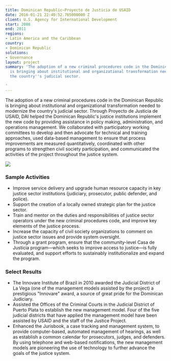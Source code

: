 ```yaml
---
title: Dominican Republic—Proyecto de Justicia de USAID
date: 2016-01-21 22:40:52.765000000 Z
client: U.S. Agency for International Development
start: 2008
end: 2011
regions:
- Latin America and the Caribbean
country:
- Dominican Republic
solutions:
- Governance
layout: project
summary: 'The adoption of a new criminal procedures code in the Dominican Republic
  is bringing about institutional and organizational transformation needed to modernize
  the country''s judicial sector.

'
---
```


The adoption of a new criminal procedures code in the Dominican Republic is bringing about institutional and organizational transformation needed to modernize the country's judicial sector. Through Proyecto de Justicia de USAID, DAI helped the Dominican Republic's justice institutions implement the new code by providing assistance in policy making, administration, and operations management. We collaborated with participatory working committees to develop and then advocate for technical and training approaches, used data-based management to ensure that process improvements are measured quantitatively, coordinated with other programs to strengthen civil society participation, and communicated the activities of the project throughout the justice system.

![][1]

###  Sample Activities

* Improve service delivery and upgrade human resource capacity in key justice sector institutions (judiciary, prosecutor, public defender, and police).
* Support the creation of a locally owned strategic plan for the justice sector.
* Train and mentor on the duties and responsibilities of justice sector operators under the new criminal procedures code, and improve key elements of the justice process.
* Increase the capacity of civil society organizations to comment on justice sector issues and provide system oversight.
* Through a grant program, ensure that the community-level Casa de Justicia program—which seeks to improve access to justice—is fully evaluated, and support efforts to sustainably institutionalize and expand the program.

###  Select Results

* The Innovare Institute of Brazil in 2010 awarded the Judicial District of La Vega (one of the management models assisted by the project) a prestigious "Innovare" award, a source of great pride for the Dominican Judiciary.
* Assisted the Offices of the Criminal Courts in the Judicial District of Puerto Plata to establish the new management model. Four of the five judicial districts that have applied the management model have been assisted by USAID and the staff of the Justice Project.
* Enhanced the Jurisbook, a case tracking and management system, to provide computer-based, automated management of hearings, as well as establish a common calendar for prosecutors, judges, and defenders. By using telephone and web-based notifications, the new management models are pioneering the use of technology to further advance the goals of the justice system.

[1]: /assets/images/projects/DRjustice.jpg

